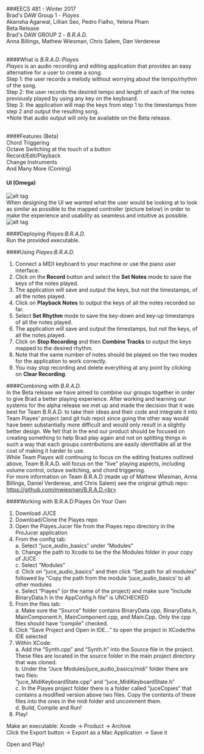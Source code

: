 ###EECS 481 - Winter 2017 <br>
Brad's DAW Group 1 - *Piayes* <br> Akansha Agarwal, Lillian Seo, Pedro Fialho, Yelena Pham <br> Beta Release <br>
Brad's DAW GROUP 2 - *B.R.A.D.* <br> Anna Billings, Mathew Wiesman, Chris Salem, Dan Verderese <br> <br>

####What is *B.R.A.D.:Piayes*<br>
*Piayes* is an audio recording and editing application that provides an easy alternative for a user to create a song.<br>
Step 1: the user records a melody without worrying about the tempo/rhythm of the song.<br>
Step 2: the user records the desired tempo and length of each of the notes previously played by using any key on the keyboard.<br>
Step 3: the application will map the keys from step 1 to the timestamps from step 2 and output the resulting song.<br>
*Note that audio output will only be available on the Beta release.<br><br>

####Features (Beta) <br>
Chord Triggering <br>
Octave Switching at the touch of a button <br>
Record/Edit/Playback <br>
Change Instruments <br>
And Many More (Coming) <br>

#### UI (Omega) <br>
![alt tag](https://cloud.githubusercontent.com/assets/14114194/25075468/6cd67d32-22e3-11e7-84a3-4aca70f1d03b.png) 
<br>
When designing the UI we wanted what the user would be looking at to look as similar as possible to the mapped controller (picture below) in order to make the experience and usability as seamless and intuitive as possible. <br>
![alt tag](https://cloud.githubusercontent.com/assets/14114194/25075491/fa270742-22e3-11e7-9961-2e85edddf84e.png)
<br>

####Deploying *Piayes:B.R.A.D.*<br>
Run the provided executable.

####Using *Piayes:B.R.A.D.*<br>
1. Connect a MIDI keyboard to your machine or use the piano user interface.<br>
2. Click on the **Record** button and select the **Set Notes** mode to save the keys of the notes played.<br>
3. The application will save and output the keys, but not the timestamps, of all the notes played.<br>
4. Click on **Playback Notes** to output the keys of all the notes recorded so far.<br>
5. Select **Set Rhythm** mode to save the key-down and key-up timestamps of all the notes played.<br>
6. The application will save and output the timestamps, but not the keys, of all the notes played.<br> 
7. Click on **Stop Recording** and then **Combine Tracks** to output the keys mapped to the desired rhythm.<br>
8. Note that the same number of notes should be played on the two modes for the application to work correctly.<br>
9. You may stop recording and delete everything at any point by clicking on **Clear Recording**.<br>

####Combining with *B.R.A.D.* <br>
In the Beta release we have aimed to combine our groups together in order to give Brad a better playing experience. After working and learning our systems for the alpha release we met up and made the decision that it was best for Team B.R.A.D. to take their ideas and their code and integrate it into Team Piayes' project (and git hub repo) since going the other way would have been substantially more difficult and would only result in a slightly better design. We felt that in the end our product should be focused on creating something to help Brad play again and not on splitting things in such a way that each groups contributions are easily identifiable all at the cost of making it harder to use. <br> 
While Team Piayes will continuing to focus on the editing features outlined above, Team B.R.A.D. will focus on the "live" playing aspects, including volume control, octave switching, and chord triggering. <br>
For more information on Team B.R.A.D (made up of Mathew Wiesman, Anna Billings, Daniel Verderese, and Chris Salem) see the original github repo: https://github.com/mwiesman/B.R.A.D.<br>

####Working with B.R.A.D:Piayes On Your Own <br>
1. Download JUCE<br> 
2. Download/Clone the Piayes repo<br> 
3. Open the Piayes.Jucer file from the Piayes repo directory in the ProJucer application<br> 
4. From the config tab:<br> 
	a. Select “juce_audio_basics” under “Modules”<br> 
	b. Change the path to Xcode to be the the Modules folder in your copy of JUCE<br> 
	c. Select “Modules”<br> 
	d. Click on “juce_audio_basics” and then click “Set path for all modules” followed by “Copy the path from the module ‘juce_audio_basics’ to all other modules<br> 
	e. Select “Piayes” (or the name of the project) and make sure “include BinaryData.h in the AppConfig.h file” is UNCHECKED<br> 
5. From the files tab:<br> 
	a. Make sure the “Source” folder contains BinaryData.cpp, BinaryData.h, MainComponent.h, MainComponent.cpp, and Main.Cpp. Only the cpp files should have “compile” checked. <br> 
6. Click “Save Project and Open in IDE…” to open the project in XCode/the IDE selected<br> 
7. Within XCode:<br> 
	a. Add the “Synth.cpp” and “Synth.h” into the Source file in the project. These files are located in the source folder in the main project directory that was cloned. <br> 
	b. Under the “Juce Modules/juce_audio_basics/midi” folder there are two files:<br> 
	“juce_MidiKeyboardState.cpp” and “juce_MidiKeyboardState.h”<br> 
	c. In the Piayes project folder there is a folder called “juceCopies” that contains a modified version above two files. Copy the contents of these files into the ones in the midi folder and uncomment them. <br> 
	d. Build, Compile and Run!<br> 
8. Play!<br> 

Make an executable: Xcode -> Product -> Archive <br>
Click the Export button -> Export as a Mac Application -> Save it <br> 

Open and Play!<br> 

